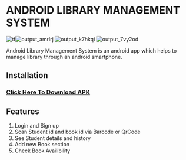 # ANDROID LIBRARY MANAGEMENT SYSTEM 
 
 ![tf](https://user-images.githubusercontent.com/29729380/50545488-4dd63b00-0c3b-11e9-82cc-c671f1e070b8.gif)![output_amrlrj](https://user-images.githubusercontent.com/29729380/50546540-02c62300-0c4f-11e9-8af5-b66e1bb92055.gif)
                                                     ![output_k7hkqi](https://user-images.githubusercontent.com/29729380/50546545-415bdd80-0c4f-11e9-83a0-ade901e95cb6.gif)
                                                    ![output_7vy2od](https://user-images.githubusercontent.com/29729380/50546559-8aac2d00-0c4f-11e9-970c-946254e9dc3f.gif)

Android Library Management System is an android app which helps to manage library through an android smartphone.


## Installation

### [Click Here To Download APK](https://github.com/Jangs13/Android-Library-Management/raw/master/LMS.apk) 


## Features

1. Login and Sign up
2. Scan Student id and book id via Barcode or QrCode
3. See Student details and history
4. Add new Book section
5. Check Book Availibility












